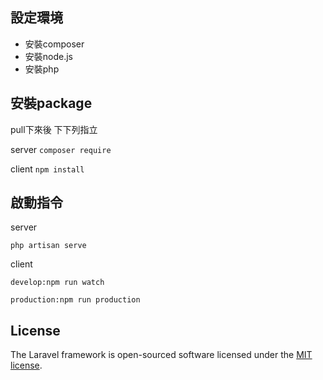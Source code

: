 ## 設定環境

* 安裝composer
* 安裝node.js
* 安裝php

## 安裝package

pull下來後 下下列指立

server `composer require`

client `npm install`

## 啟動指令

server 

`php artisan serve`

client

```develop:npm run watch ```

```production:npm run production```

## License

The Laravel framework is open-sourced software licensed under the [MIT license](https://opensource.org/licenses/MIT).

